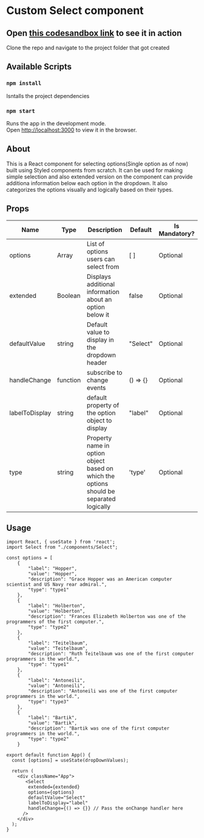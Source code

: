 # Custom Select component
## Open [this codesandbox link](https://codesandbox.io/s/github/GokulManoharan/atlas-ds-challenge) to see it in action

Clone the repo and navigate to the project folder that got created

## Available Scripts
### `npm install` 

Isntalls the project dependencies

### `npm start`

Runs the app in the development mode.\
Open [http://localhost:3000](http://localhost:3000) to view it in the browser.

## About

This is a React component for selecting options(Single option as of now) built using Styled components from scratch. It can be used for making simple selection and also extended version on the component can provide additiona information below each option in the dropdown.
It also categorizes the options visually and logically based on their types.

## Props

| Name         | Type    | Description                                                | Default  | Is Mandatory? |
|--------------|---------|------------------------------------------------------------|----------|---------------|
| options      | Array   | List of options users can select from                | [ ]      | Optional
| extended     | Boolean | Displays additional information about an option below it | false    | Optional
| defaultValue | string  | Default value to display in the dropdown header            | "Select" | Optional
| handleChange | function| subscribe to change events     | () => {} | Optional
| labelToDisplay | string | default property of the option object to display | "label" | Optional
| type | string | Property name in option object based on which the options should be separated logically | 'type' | Optional

## Usage
```JSX
import React, { useState } from 'react';
import Select from "./components/Select";

const options = [
    {
        "label": "Hopper",
        "value": "Hopper",
        "description": "Grace Hopper was an American computer scientist and US Navy rear admiral.",
        "type": "type1"
    },
    {
        "label": "Holberton",
        "value": "Holberton",
        "description": "Frances Elizabeth Holberton was one of the programmers of the first computer.",
        "type": "type2"
    },
    {
        "label": "Teitelbaum",
        "value": "Teitelbaum",
        "description": "Ruth Teitelbaum was one of the first computer programmers in the world.",
        "type": "type1"
    },
    {
        "label": "Antoneili",
        "value": "Antoneili",
        "description": "Antoneili was one of the first computer programmers in the world.",
        "type": "type3"
    },
    {
        "label": "Bartik",
        "value": "Bartik",
        "description": "Bartik was one of the first computer programmers in the world.",
        "type": "type2"
    }

export default function App() {
  const [options] = useState(dropDownValues);

  return (
    <div className="App">
       <Select 
        extended={extended} 
        options={options}
        defaultValue="Select"
        labelToDisplay="label"
        handleChange={() => {}} // Pass the onChange handler here
      />
    </div>
  );
}
```
